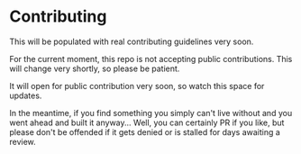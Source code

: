 # Contributing

This will be populated with real contributing guidelines very soon.

For the current moment, this repo is not accepting public contributions. This will change very shortly, so please be patient.

It will open for public contribution very soon, so watch this space for updates.

In the meantime, if you find something you simply can't live without and you went ahead and built it anyway...
Well, you can certainly PR if you like, but please don't be offended if it gets denied or is stalled for days awaiting a review.
